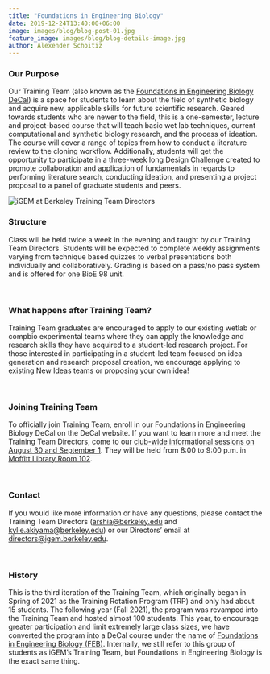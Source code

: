 ```yaml
---
title: "Foundations in Engineering Biology"
date: 2019-12-24T13:40:00+06:00
image: images/blog/blog-post-01.jpg
feature_image: images/blog/blog-details-image.jpg
author: Alexender Schoitiz
---
```

### Our Purpose

Our Training Team (also known as the [Foundations in Engineering Biology DeCal](https://classes.berkeley.edu/content/2022-fall-bioeng-98-003-grp-003)) is a space for students to learn about the field of synthetic biology and acquire new, applicable skills for future scientific research. Geared towards students who are newer to the field, this is a one-semester, lecture and project-based course that will teach basic wet lab techniques, current computational and synthetic biology research, and the process of ideation. The course will cover a range of topics from how to conduct a literature review to the cloning workflow. Additionally, students will get the opportunity to participate in a three-week long Design Challenge created to promote collaboration and application of fundamentals in regards to performing literature search, conducting ideation, and presenting a project proposal to a panel of graduate students and peers. 

![iGEM at Berkeley Training Team Directors](/images/training/training-directors.JPG "Kylie and Arshia, our Training Team directors")

### Structure

Class will be held twice a week in the evening and taught by our Training Team Directors. Students will be expected to complete weekly assignments varying from technique based quizzes to verbal presentations both individually and collaboratively. Grading is based on a pass/no pass system and is offered for one BioE 98 unit.

&nbsp;
### What happens after Training Team?

Training Team graduates are encouraged to apply to our existing wetlab or compbio experimental teams where they can apply the knowledge and research skills they have acquired to a student-led research project. For those interested in participating in a student-led team focused on idea generation and research proposal creation, we encourage applying to existing New Ideas teams or proposing your own idea!

&nbsp;
### Joining Training Team

To officially join Training Team, enroll in our Foundations in Engineering Biology DeCal on the DeCal website. If you want to learn more and meet the Training Team Directors, come to our [club-wide informational sessions on August 30 and September 1](https://www.instagram.com/p/ChsrB4UP7mc/). They will be held from 8:00 to 9:00 p.m. in [Moffitt Library Room 102](https://www.lib.berkeley.edu/sites/default/files/moff-allfloors.pdf).

&nbsp;
### Contact

If you would like more information or have any questions, please contact the Training Team Directors (<arshia@berkeley.edu> and <kylie.akiyama@berkeley.edu>) or our Directors’ email at <directors@igem.berkeley.edu>.

&nbsp;
### History

This is the third iteration of the Training Team, which originally began in Spring of 2021 as the Training Rotation Program (TRP) and only had about 15 students. The following year (Fall 2021), the program was revamped into the Training Team and hosted almost 100 students. This year, to encourage greater participation and limit extremely large class sizes, we have converted the program into a DeCal course under the name of [Foundations in Engineering Biology (FEB)](https://classes.berkeley.edu/content/2022-fall-bioeng-98-003-grp-003). Internally, we still refer to this group of students as iGEM’s Training Team, but Foundations in Engineering Biology is the exact same thing. 